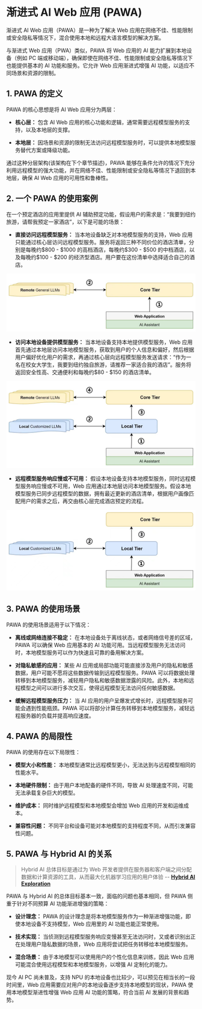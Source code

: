 # 渐进式 AI Web 应用 (PAWA)

渐进式 AI Web 应用（PAWA）是一种为了解决 Web 应用在网络不佳、性能限制或安全隐私等情况下，混合使用本地和远程大语言模型的解决方案。

与渐进式 Web 应用（PWA）类似，PAWA 将 Web 应用的 AI 能力扩展到本地设备（例如 PC 端或移动端），确保即使在网络不佳、性能限制或安全隐私等情况下也能提供基本的 AI 功能和服务。它允许 Web 应用渐进式增强 AI 功能，以适应不同场景和资源的限制。

## 1. PAWA 的定义

PAWA 的核心思想是将 AI Web 应用分为两层：

- **核心层：** 包含 AI Web 应用的核心功能和逻辑，通常需要远程模型服务的支持，以及本地层的支撑。

- **本地层：** 因场景和资源的限制无法访问远程模型服务时，可以提供本地模型服务替代方案或降级功能。

通过这种分层架构(该架构在下个章节描述)，PAWA 能够在条件允许的情况下充分利用远程模型的强大功能，并在网络不佳、性能限制或安全隐私等情况下退回到本地层，确保 AI Web 应用的可用性和鲁棒性。

## 2. 一个 PAWA 的使用案例

在一个预定酒店的应用里提供 AI 辅助预定功能，假设用户的需求是：“我要到纽约旅游，请帮我预定一家酒店”，以下是可能的场景：

- **直接访问远程模型服务：** 当本地设备缺乏对本地模型服务的支持，Web 应用只能通过核心层访问远程模型服务。服务将返回三种不同价位的酒店清单，分别是每晚约\$800 - \$1000 的高档酒店，每晚约\$300 - \$500 的中档酒店，以及每晚约\$100 - \$200 的经济型酒店。用户要在这份清单中选择适合自己的酒店。

![Architecture](./PAWA1.jpg '直接访问远程模型服务')

- **访问本地设备提供模型服务：** 当本地设备支持本地提供模型服务，Web 应用首先通过本地层访问本地模型服务，获取到用户的个人信息和偏好，然后根据用户偏好优化用户的需求，再通过核心层向远程模型服务发送请求：“作为一名在校女大学生，我要到纽约独自旅游，请推荐一家适合我的酒店”。服务将返回安全性高、交通便利和每晚约\$80 - \$150 的酒店清单。

![Architecture](./PAWA2.jpg '访问本地设备提供模型服务')

- **远程模型服务响应慢或不可用：** 假设本地设备支持本地模型服务，同时远程模型服务响应慢或不可用，Web 应用通过本地层访问本地模型服务。假设本地模型服务已同步远程模型的数据，拥有最近更新的酒店清单，根据用户画像匹配用户的需求之后，再交由核心层完成酒店预定的流程。

![Architecture](./PAWA3.jpg '远程模型服务响应慢或不可用')

## 3. PAWA 的使用场景

PAWA 的使用场景适用于以下情况：

- **离线或网络连接不稳定：** 在本地设备处于离线状态，或者网络信号差的区域，PAWA 可以确保 Web 应用基本的 AI 功能可用。当远程模型服务无法访问时，本地模型服务可以作为快速且可靠的备用解决方案。

- **对隐私敏感的应用：** 某些 AI 应用或局部功能可能直接涉及用户的隐私和敏感数据，用户可能不愿将这些数据传输到远程模型服务。PAWA 可以将数据处理转移到本地模型服务，减轻用户隐私和敏感数据泄露的风险。此外，本地和远程模型之间可以进行多次交互，使得远程模型无法访问任何敏感数据。

- **缓解远程模型服务压力：** 当 AI 应用的用户呈爆发式增长时，远程模型服务可能会遇到性能瓶颈。PAWA 可以将部分计算任务转移到本地模型服务，减轻远程服务器的负载并提高响应速度。

## 4. PAWA 的局限性

PAWA 的使用存在以下局限性：

- **模型大小和性能：** 本地模型通常比远程模型更小，无法达到与远程模型相同的性能水平。

- **本地硬件限制：** 由于用户本地配备的硬件不同，导致 AI 处理速度不同，可能无法承载复杂巨大的模型。

- **维护成本：** 同时维护远程模型和本地模型会增加 Web 应用的开发和运维成本。

- **兼容性问题：** 不同平台和设备可能对本地模型的支持程度不同，从而引发兼容性问题。

## 5. PAWA 与 Hybrid AI 的关系

> Hybrid AI 总体目标是通过为 Web 开发者提供在服务器和客户端之间分配数据和计算资源的工具，从而最大化机器学习应用的用户体验 -- **[Hybrid AI Exploration](https://github.com/webmachinelearning/proposals/issues/5)**

PAWA 与 Hybrid AI 的总体目标基本一致，面临的问题也基本相同，但 PAWA 侧重于针对不同预算 AI 功能渐进增强的策略：

- **设计理念：** PAWA 的设计理念是将本地模型服务作为一种渐进增强功能，即使本地设备不支持模型，Web 应用里的 AI 功能也能正常使用。

- **技术实现：** 当侦测到远程模型服务响应变慢甚至无法访问时，又或者识别出正在处理用户隐私数据的场景，Web 应用将尝试把任务转移给本地模型服务。

- **混合场景：** 由于本地模型可以使用用户的个性化信息来训练，因此 Web 应用可能混合使用远程模型和本地模型服务，以增强 AI 定制化的能力。

现今 AI PC 尚未普及，支持 NPU 的本地设备也比较少，可以预见在相当长的一段时间里，Web 应用需要应对用户的本地设备逐步支持本地模型的现状，PAWA 使用本地模型渐进性增强 Web 应用 AI 功能的策略，符合当前 AI 发展的背景和趋势。
